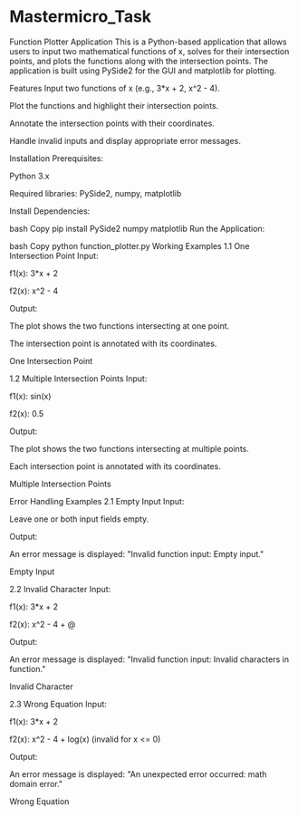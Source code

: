 # Mastermicro_Task
Function Plotter Application
This is a Python-based application that allows users to input two mathematical functions of x, solves for their intersection points, and plots the functions along with the intersection points. The application is built using PySide2 for the GUI and matplotlib for plotting.

Features
Input two functions of x (e.g., 3*x + 2, x^2 - 4).

Plot the functions and highlight their intersection points.

Annotate the intersection points with their coordinates.

Handle invalid inputs and display appropriate error messages.

Installation
Prerequisites:

Python 3.x

Required libraries: PySide2, numpy, matplotlib

Install Dependencies:

bash
Copy
pip install PySide2 numpy matplotlib
Run the Application:

bash
Copy
python function_plotter.py
Working Examples
1.1 One Intersection Point
Input:

f1(x): 3*x + 2

f2(x): x^2 - 4

Output:

The plot shows the two functions intersecting at one point.

The intersection point is annotated with its coordinates.

One Intersection Point

1.2 Multiple Intersection Points
Input:

f1(x): sin(x)

f2(x): 0.5

Output:

The plot shows the two functions intersecting at multiple points.

Each intersection point is annotated with its coordinates.

Multiple Intersection Points

Error Handling Examples
2.1 Empty Input
Input:

Leave one or both input fields empty.

Output:

An error message is displayed: "Invalid function input: Empty input."

Empty Input

2.2 Invalid Character
Input:

f1(x): 3*x + 2

f2(x): x^2 - 4 + @

Output:

An error message is displayed: "Invalid function input: Invalid characters in function."

Invalid Character

2.3 Wrong Equation
Input:

f1(x): 3*x + 2

f2(x): x^2 - 4 + log(x) (invalid for x <= 0)

Output:

An error message is displayed: "An unexpected error occurred: math domain error."

Wrong Equation
